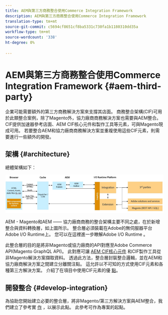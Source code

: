 ```yaml
---
title: AEM與第三方商務整合使用Commerce Integration Framework
description: AEM與第三方商務整合使用Commerce Integration Framework
translation-type: tm+mt
source-git-commit: c5694cf8651cf8ba5331c730fa1b1180310dd35a
workflow-type: tm+mt
source-wordcount: '338'
ht-degree: 0%

---
```



# AEM與第三方商務整合使用Commerce Integration Framework {#aem-third-party}

企業可能需要額外的第三方商務解決方案來支撐其店面。 商務整合架構(CIF)可用於此類整合案例，除了Magento外，協力廠商商務解決方案也需要與AEM整合。 CIF提供加速器參考店面、AEM CIF核心元件和製作工具等元素，可與Magento現成可用。 若要整合AEM和協力廠商商務解決方案並重複使用這些CIF元素，則需要進行一些額外的開發。

## 架構 {#architecture}

總體架構如下：

![AEM非Magento/第三方架構概觀](/help/commerce-cloud/assets/AEM_nonMagento_Architecture.JPG)

AEM - Magento和AEM —— 協力廠商商務的整合架構主要不同之處，在於新增整合與資料轉換層，如上圖所示。 整合層必須裝載在Adobe的無伺服器平台Adobe I/O Runtime上。 您可以在這裡進一步瞭解Adobe I/O Runtime [](https://www.adobe.io/apis/experienceplatform/runtime.html)。

此整合層的目的是將非Magento或協力廠商的API對應至Adobe Commerce API(Magento GraphQL API)。 此對應可讓 [AEM CIF核心元件](https://github.com/adobe/aem-core-cif-components) 和CIF製作工具從非Magento解決方案擷取資料。 透過此方法，整合層封裝整合邏輯，並在AEM和協力廠商解決方案之間建立分離關注點。 這允許以不可知的方式使用CIF元素和各種第三方解決方案。 介紹了在項目中使用CIF元素的優 [點](/help/commerce-cloud/overview.md)。

## 開發整合 {#develop-integration}

為協助您開始建立必要的整合層，將非Magento/第三方解決方案與AEM整合，我們建立了參考實 [作](https://github.com/adobe/commerce-cif-graphql-integration-reference) ，以展示此點。 此參考可作為專案的起點。
